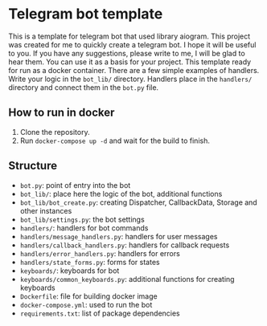 # Telegram bot template
This is a template for telegram bot that used library aiogram.
This project was created for me to quickly create a telegram bot. I hope it will be useful to you. If you have any suggestions, please write to me, I will be glad to hear them.
You can use it as a basis for your project. This template ready for run as a docker container. There are a few simple examples of handlers.
Write your logic in the `bot_lib/` directory.
Handlers place in the `handlers/` directory and connect them in the `bot.py` file.

## How to run in docker
1. Clone the repository.
2. Run `docker-compose up -d` and wait for the build to finish.


## Structure

* `bot.py`: point of entry into the bot
* `bot_lib/`: place here the logic of the bot, additional functions
* `bot_lib/bot_create.py`: creating Dispatcher, CallbackData, Storage and other instances
* `bot_lib/settings.py`: the bot settings
* `handlers/`: handlers for bot commands
* `handlers/message_handlers.py`: handlers for user messages
* `handlers/callback_handlers.py`: handlers for callback requests
* `handlers/error_handlers.py`: handlers for errors
* `handlers/state_forms.py`: forms for states
* `keyboards/`: keyboards for bot
* `keyboards/common_keyboards.py`: additional functions for creating keyboards
* `Dockerfile`: file for building docker image
* `docker-compose.yml`: used to run the bot
* `requirements.txt`: list of package dependencies
